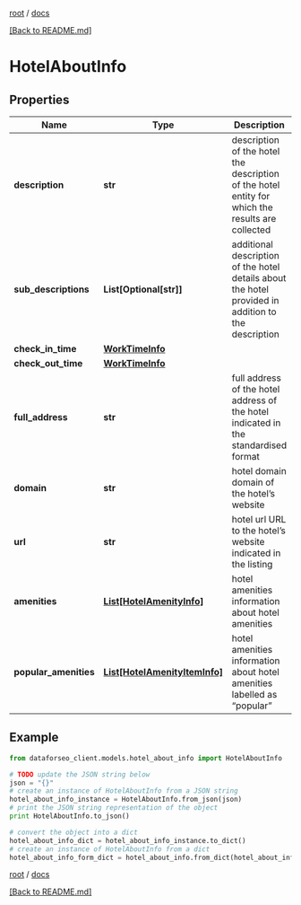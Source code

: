 [root](./../ "root") / [docs](./ "docs")

[[Back to README.md]](./../README.md "[Back to README.md]")

# HotelAboutInfo

## Properties

Name | Type | Description | Notes
------------ | ------------- | ------------- | -------------
**description** | **str** | description of the hotel the description of the hotel entity for which the results are collected | [optional]
**sub_descriptions** | **List[Optional[str]]** | additional description of the hotel details about the hotel provided in addition to the description | [optional]
**check_in_time** | [**WorkTimeInfo**](WorkTimeInfo.md) |  | [optional]
**check_out_time** | [**WorkTimeInfo**](WorkTimeInfo.md) |  | [optional]
**full_address** | **str** | full address of the hotel address of the hotel indicated in the standardised format | [optional]
**domain** | **str** | hotel domain domain of the hotel’s website | [optional]
**url** | **str** | hotel url URL to the hotel’s website indicated in the listing | [optional]
**amenities** | [**List[HotelAmenityInfo]**](HotelAmenityInfo.md) | hotel amenities information about hotel amenities | [optional]
**popular_amenities** | [**List[HotelAmenityItemInfo]**](HotelAmenityItemInfo.md) | hotel amenities information about hotel amenities labelled as “popular” | [optional]

## Example

```python
from dataforseo_client.models.hotel_about_info import HotelAboutInfo

# TODO update the JSON string below
json = "{}"
# create an instance of HotelAboutInfo from a JSON string
hotel_about_info_instance = HotelAboutInfo.from_json(json)
# print the JSON string representation of the object
print HotelAboutInfo.to_json()

# convert the object into a dict
hotel_about_info_dict = hotel_about_info_instance.to_dict()
# create an instance of HotelAboutInfo from a dict
hotel_about_info_form_dict = hotel_about_info.from_dict(hotel_about_info_dict)
```

  

[root](./../ "root") / [docs](./ "docs")

[[Back to README.md]](./../README.md "[Back to README.md]")